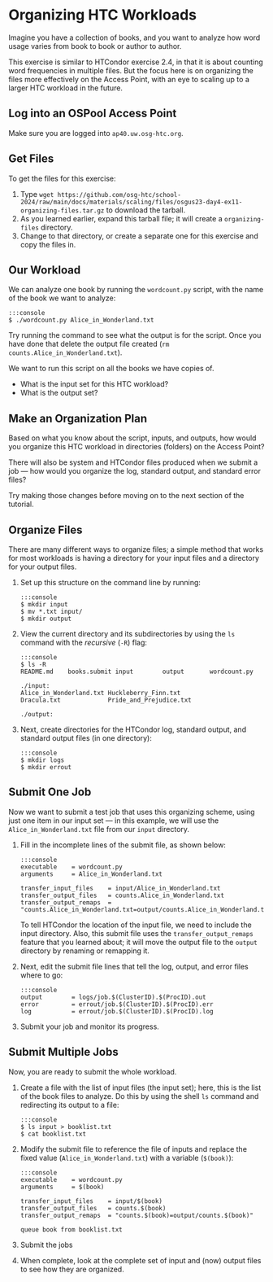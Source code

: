 # Organizing HTC Workloads

Imagine you have a collection of books,
and you want to analyze how word usage varies from book to book or author to author. 

This exercise is similar to HTCondor exercise 2.4,
in that it is about counting word frequencies in multiple files.
But the focus here is on organizing the files more effectively on the Access Point,
with an eye to scaling up to a larger HTC workload in the future.

## Log into an OSPool Access Point

Make sure you are logged into `ap40.uw.osg-htc.org`. 

## Get Files

To get the files for this exercise:

1.  Type `wget https://github.com/osg-htc/school-2024/raw/main/docs/materials/scaling/files/osgus23-day4-ex11-organizing-files.tar.gz` to download the tarball.
1.  As you learned earlier, expand this tarball file; it will create a `organizing-files` directory.
1.  Change to that directory, or create a separate one for this exercise and copy the files in.

## Our Workload

We can analyze one book by running the `wordcount.py` script, with the 
name of the book we want to analyze: 

    :::console
    $ ./wordcount.py Alice_in_Wonderland.txt

Try running the command to see what the output is for the script.
Once you have done that delete the output file created (`rm counts.Alice_in_Wonderland.txt`).

We want to run this script on all the books we have copies of. 

*   What is the input set for this HTC workload?
*   What is the output set?

## Make an Organization Plan

Based on what you know about the script, inputs, and outputs,
how would you organize this HTC workload in directories (folders) on the Access Point?

There will also be system and HTCondor files produced when we submit a job&nbsp;&mdash;
how would you organize the log, standard output, and standard error files?

Try making those changes before moving on to the next section of the tutorial.

## Organize Files

There are many different ways to organize files;
a simple method that works for most workloads is having a directory for your input files
and a directory for your output files.

1.  Set up this structure on the command line by running: 

        :::console
        $ mkdir input
        $ mv *.txt input/
        $ mkdir output

2.  View the current directory and its subdirectories by using the `ls` command with the *recursive* (`-R`) flag:

        :::console
        $ ls -R
        README.md    books.submit input        output       wordcount.py

        ./input:
        Alice_in_Wonderland.txt Huckleberry_Finn.txt
        Dracula.txt             Pride_and_Prejudice.txt

        ./output:

3.  Next, create directories for the HTCondor log, standard output, and standard output files (in one directory):

        :::console
        $ mkdir logs
        $ mkdir errout

## Submit One Job

Now we want to submit a test job that uses this organizing scheme,
using just one item in our input set&nbsp;&mdash;
in this example, we will use the `Alice_in_Wonderland.txt` file from our `input` directory.

1.  Fill in the incomplete lines of the submit file, as shown below:

        :::console
        executable    = wordcount.py
        arguments     = Alice_in_Wonderland.txt

        transfer_input_files    = input/Alice_in_Wonderland.txt
        transfer_output_files   = counts.Alice_in_Wonderland.txt
        transfer_output_remaps  = "counts.Alice_in_Wonderland.txt=output/counts.Alice_in_Wonderland.txt"

    To tell HTCondor the location of the input file, we need to include the input directory.
    Also, this submit file uses the `transfer_output_remaps` feature that you learned about;
    it will move the output file to the `output` directory by renaming or remapping it.

1.  Next, edit the submit file lines that tell the log, output, and error files where to go:

        :::console
        output        = logs/job.$(ClusterID).$(ProcID).out
        error         = errout/job.$(ClusterID).$(ProcID).err
        log           = errout/job.$(ClusterID).$(ProcID).log

1.  Submit your job and monitor its progress.

## Submit Multiple Jobs

Now, you are ready to submit the whole workload.

1.  Create a file with the list of input files (the input set);
    here, this is the list of the book files to analyze.
    Do this by using the shell `ls` command and redirecting its output to a file:

        :::console
        $ ls input > booklist.txt
        $ cat booklist.txt

1.  Modify the submit file to reference the file of inputs and replace the fixed value (`Alice_in_Wonderland.txt`) with a variable (`$(book)`):

        :::console
        executable    = wordcount.py
        arguments     = $(book)

        transfer_input_files    = input/$(book)
        transfer_output_files   = counts.$(book)
        transfer_output_remaps  = "counts.$(book)=output/counts.$(book)"

        queue book from booklist.txt

1.  Submit the jobs

1.  When complete, look at the complete set of input and (now) output files to see how they are organized.
